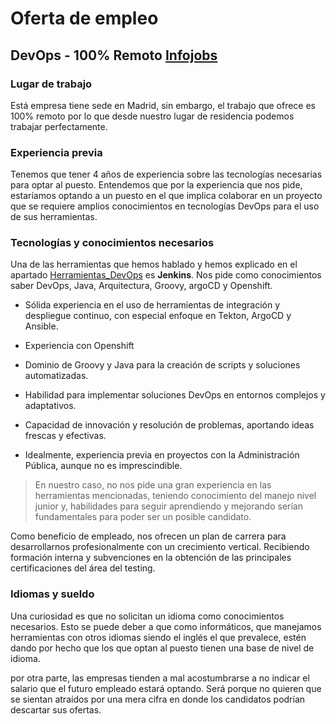 # Oferta de empleo

## DevOps - 100% Remoto [Infojobs](https://www.infojobs.net/madrid/devops-100-remoto/of-i61b13989ee4dcbbaab7a418c60d352?applicationOrigin=search-new&page=1&sortBy=RELEVANCE)

### Lugar de trabajo

Está empresa tiene sede en Madrid, sin embargo, el trabajo que ofrece es 100% remoto por lo que desde nuestro lugar de residencia podemos trabajar perfectamente.

### Experiencia previa

Tenemos que tener 4 años de experiencia sobre las tecnologías necesarias para optar al puesto. Entendemos que por la experiencia que nos pide, estaríamos optando a un puesto en el que implica colaborar en un proyecto que se requiere amplios conocimientos en tecnologías DevOps para el uso de sus herramientas.

### Tecnologías y conocimientos necesarios

Una de las herramientas que hemos hablado y hemos explicado en el apartado [Herramientas_DevOps](Herramientas_DevOps.md) es **Jenkins**. Nos pide como conocimientos saber DevOps, Java, Arquitectura, Groovy, argoCD y Openshift.

* Sólida experiencia en el uso de herramientas de integración y despliegue continuo, con especial enfoque en Tekton, ArgoCD y Ansible.

* Experiencia con Openshift

* Dominio de Groovy y Java para la creación de scripts y soluciones automatizadas.

* Habilidad para implementar soluciones DevOps en entornos complejos y adaptativos.

* Capacidad de innovación y resolución de problemas, aportando ideas frescas y efectivas.

* Idealmente, experiencia previa en proyectos con la Administración Pública, aunque no es imprescindible.

> En nuestro caso, no nos pide una gran experiencia en las herramientas mencionadas, teniendo conocimiento del manejo nivel junior y, habilidades para seguir aprendiendo y mejorando serían fundamentales para poder ser un posible candidato.

Como beneficio de empleado, nos ofrecen un plan de carrera para desarrollarnos profesionalmente con un crecimiento vertical. Recibiendo formación interna y subvenciones en la obtención de las principales certificaciones del área del testing.

### Idiomas y sueldo

Una curiosidad es que no solicitan un idioma como conocimientos necesarios. Esto se puede deber a que como informáticos, que manejamos herramientas con otros idiomas siendo el inglés el que prevalece, estén dando por hecho que los que optan al puesto tienen una base de nivel de idioma.

por otra parte, las empresas tienden a mal acostumbrarse a no indicar el salario que el futuro empleado estará optando. Será porque no quieren que se sientan atraídos por una mera cifra en donde los candidatos podrían descartar sus ofertas.
